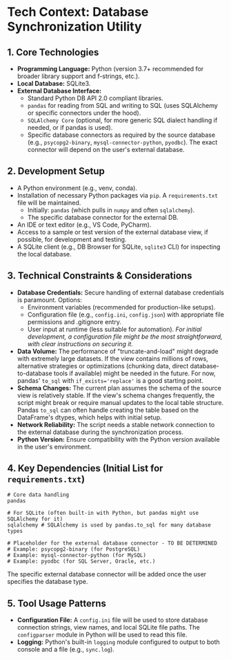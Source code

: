 # Tech Context: Database Synchronization Utility

## 1. Core Technologies

-   **Programming Language:** Python (version 3.7+ recommended for broader library support and f-strings, etc.).
-   **Local Database:** SQLite3.
-   **External Database Interface:**
    -   Standard Python DB API 2.0 compliant libraries.
    -   `pandas` for reading from SQL and writing to SQL (uses SQLAlchemy or specific connectors under the hood).
    -   `SQLAlchemy Core` (optional, for more generic SQL dialect handling if needed, or if pandas is used).
    -   Specific database connectors as required by the source database (e.g., `psycopg2-binary`, `mysql-connector-python`, `pyodbc`). The exact connector will depend on the user's external database.

## 2. Development Setup

-   A Python environment (e.g., venv, conda).
-   Installation of necessary Python packages via `pip`. A `requirements.txt` file will be maintained.
    -   Initially: `pandas` (which pulls in `numpy` and often `sqlalchemy`).
    -   The specific database connector for the external DB.
-   An IDE or text editor (e.g., VS Code, PyCharm).
-   Access to a sample or test version of the external database view, if possible, for development and testing.
-   A SQLite client (e.g., DB Browser for SQLite, `sqlite3` CLI) for inspecting the local database.

## 3. Technical Constraints & Considerations

-   **Database Credentials:** Secure handling of external database credentials is paramount. Options:
    -   Environment variables (recommended for production-like setups).
    -   Configuration file (e.g., `config.ini`, `config.json`) with appropriate file permissions and .gitignore entry.
    -   User input at runtime (less suitable for automation).
    *For initial development, a configuration file might be the most straightforward, with clear instructions on securing it.*
-   **Data Volume:** The performance of "truncate-and-load" might degrade with extremely large datasets. If the view contains millions of rows, alternative strategies or optimizations (chunking data, direct database-to-database tools if available) might be needed in the future. For now, pandas' `to_sql` with `if_exists='replace'` is a good starting point.
-   **Schema Changes:** The current plan assumes the schema of the source view is relatively stable. If the view's schema changes frequently, the script might break or require manual updates to the local table structure. Pandas `to_sql` can often handle creating the table based on the DataFrame's dtypes, which helps with initial setup.
-   **Network Reliability:** The script needs a stable network connection to the external database during the synchronization process.
-   **Python Version:** Ensure compatibility with the Python version available in the user's environment.

## 4. Key Dependencies (Initial List for `requirements.txt`)

```
# Core data handling
pandas

# For SQLite (often built-in with Python, but pandas might use SQLAlchemy for it)
sqlalchemy # SQLAlchemy is used by pandas.to_sql for many database types

# Placeholder for the external database connector - TO BE DETERMINED
# Example: psycopg2-binary (for PostgreSQL)
# Example: mysql-connector-python (for MySQL)
# Example: pyodbc (for SQL Server, Oracle, etc.)
```
The specific external database connector will be added once the user specifies the database type.

## 5. Tool Usage Patterns

-   **Configuration File:** A `config.ini` file will be used to store database connection strings, view names, and local SQLite file paths. The `configparser` module in Python will be used to read this file.
-   **Logging:** Python's built-in `logging` module configured to output to both console and a file (e.g., `sync.log`).
